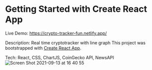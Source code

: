 # Getting Started with Create React App
Live Demo: https://crypto-tracker-fun.netlify.app/


Description: Real time cryptotracker with line graph
This project was bootstrapped with [Create React App](https://github.com/facebook/create-react-app).


Tech: React, CSS, ChartJS, CoinGecko API, NewsAPI
![Screen Shot 2021-09-13 at 16 40 55](https://user-images.githubusercontent.com/78831085/133153706-86e2eed2-ee3e-43a8-9015-3d2dcc6d81a4.png)

